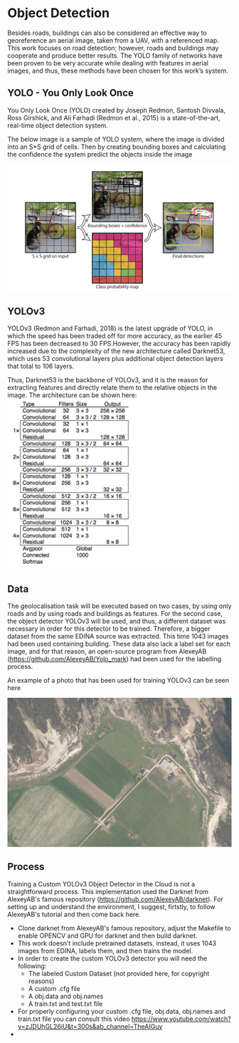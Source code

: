 # Object Detection


Besides roads, buildings can also be considered an effective way to georeference an
aerial image, taken from a UAV, with a referenced map. This work focuses on road
detection; however, roads and buildings may cooperate and produce better results. The
YOLO family of networks have been proven to be very accurate while dealing with
features in aerial images, and thus, these methods have been chosen for this work’s
system.

## YOLO - You Only Look Once
You Only Look Once (YOLO) created by Joseph Redmon, Santosh Divvala, Ross
Girshick, and Ali Farhadi (Redmon et al., 2015) is a state-of-the-art, real-time object
detection system.

The below image is a sample of YOLO system, where the image is divided into an S*S grid
of cells. Then by creating bounding boxes and calculating the confidence the system
predict the objects inside the image

![YoloSystem](https://github.com/TypEktor/Aerial-Image-Geolocalisation-Using-Road-Detection/blob/main/Code/Object%20Detection/Images/YoloSystem.png?raw=true)

## YOLOv3
YOLOv3 (Redmon and Farhadi, 2018) is the latest upgrade of YOLO, in which the
speed has been traded off for more accuracy, as the earlier 45 FPS has been decreased to
30 FPS.However, the accuracy has been rapidly increased due to the complexity of the
new architecture called Darknet53, which uses 53 convolutional layers plus additional
object detection layers that total to 106 layers.

Thus, Darknet53 is the backbone of YOLOv3, and it is the reason for extracting features and directly relate
them to the relative objects in the image. The architecture can be shown here:
![YOLOv3](https://github.com/TypEktor/Aerial-Image-Geolocalisation-Using-Road-Detection/blob/main/Code/Object%20Detection/Images/Yolov3.png?raw=true)

## Data
The geolocalisation task will be executed based on two cases, by using
only roads and by using roads and buildings as features. For the second case, the object
detector YOLOv3 will be used, and thus, a different dataset was necessary in order for
this detector to be trained. Therefore, a bigger dataset from the same EDINA source
was extracted. This time 1043 images had been used containing building. These data
also lack a label set for each image, and for that reason, an open-source program from
AlexeyAB (https://github.com/AlexeyAB/Yolo_mark) had been used for the labelling process.

An example of a photo that has been used for training YOLOv3 can be seen here

![YOLOEx1](https://github.com/TypEktor/Aerial-Image-Geolocalisation-Using-Road-Detection/blob/main/Code/Object%20Detection/Images/YoloEx1.jpg?raw=true)

## Process
Training a Custom YOLOv3 Object Detector in the Cloud is not a straightforward process. This implementation used the Darknet from AlexeyAB's famous repository (https://github.com/AlexeyAB/darknet). For setting up and understand the environment, I suggest, firtstly, to follow AlexeyAB's tutorial and then come back here.

- Clone darknet from AlexeyAB's famous repository, adjust the Makefile to enable OPENCV and GPU for darknet and then build darknet.
- This work doesn't include pretrained datasets, instead, it uses 1043 images from EDINA, labels them, and then trains the model.
- In order to create the custom YOLOv3 detector you will need the following: 
  * The labeled Custom Dataset (not provided here, for copyright reasons)
  * A custom .cfg file
  * A obj.data and obj.names
  * A train.txt and test.txt file
- For properly configuring your custom .cfg file, obj.data, obj.names and train.txt file you can consult this video https://www.youtube.com/watch?v=zJDUhGL26iU&t=300s&ab_channel=TheAIGuy
- 


